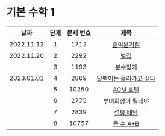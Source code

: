 # 기본 수학 1

|날짜|단계|문제 번호|제목|
|:---:|:---:|:---:|:---:|
|2022.11.12|1|1712|[손익분기점](https://github.com/drew105/Study_algorithms/blob/main/BAEKJOON/%EA%B8%B0%EB%B3%B8%20%EC%88%98%ED%95%99%201/Code/1.%20%EC%86%90%EC%9D%B5%EB%B6%84%EA%B8%B0%EC%A0%90.md)|
|2022.11.20|2|2292|[벌집](https://github.com/drew105/Study_algorithms/blob/main/BAEKJOON/%EA%B8%B0%EB%B3%B8%20%EC%88%98%ED%95%99%201/Code/2.%20%EB%B2%8C%EC%A7%91.md)|
||3|1193|[분수찾기]()|
|2023.01.01|4|2869|[달팽이는 올라가고 싶다](https://github.com/drew105/Study_algorithms/blob/main/BAEKJOON/%EA%B8%B0%EB%B3%B8%20%EC%88%98%ED%95%99%201/Code/4.%20%EB%8B%AC%ED%8C%BD%EC%9D%B4%EB%8A%94%20%EC%98%AC%EB%9D%BC%EA%B0%80%EA%B3%A0%20%EC%8B%B6%EB%8B%A4.md)|
||5|10250|[ACM 호텔]()|
||6|2775|[부녀회장이 될테야]()|
||7|2839|[설탕 배달]()|
||8|10757|[큰 수 A+B]()|
